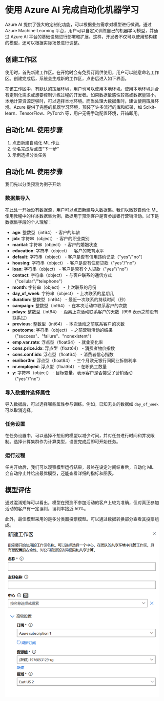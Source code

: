 # 使用 Azure AI 完成自动化机器学习

Azure AI 提供了强大的定制化功能，可以根据业务需求对模型进行微调。通过 Azure Machine Learning 平台，用户可以自定义训练自己的机器学习模型，并通过 Azure AI 平台的基础设施进行部署和扩展。这样，开发者不仅可以使用预构建的模型，还可以根据实际场景进行调整。

## 创建工作区

使用时，首先新建工作区。在开始时会有免费订阅供使用，用户可以随意命名工作区。创建完成后，系统会生成新的工作区，点击后进入如下界面。

在该工作区中，有默认的策展环境，用户也可以使用本地环境。使用本地环境适合有定制化需求或想要控制训练过程的开发者。如果数据敏感性较高或数据量较小，本地计算资源足够时，可以选择本地环境。而当处理大数据集时，建议使用策展环境。Azure 提供了完整的机器学习环境，预装了许多流行的库和框架，如 Scikit-learn、TensorFlow、PyTorch 等，用户无需手动配置环境，开箱即用。

## 自动化 ML 使用步骤

1. 点击新建自动化 ML 作业
2. 命名完成后点击“下一步”
3. 示例选择分类任务

## 自动化 ML 使用步骤
我们先以分类预测为例子开始

### 数据集导入
在此处一开始没有数据源，用户可以点击新建导入数据集。我们以微软自动化 ML 使用教程中的样本数据集为例，数据用于预测客户是否参加银行营销活动。以下是数据集字段的个人理解：

- **age**: 整数型（int64） - 客户的年龄
- **job**: 字符串（object） - 客户的职业类别
- **marital**: 字符串（object） - 客户的婚姻状态
- **education**: 字符串（object） - 客户的教育水平
- **default**: 字符串（object） - 客户是否有信用违约记录（"yes"/"no"）
- **housing**: 字符串（object） - 客户是否有住房贷款（"yes"/"no"）
- **loan**: 字符串（object） - 客户是否有个人贷款（"yes"/"no"）
- **contact**: 字符串（object） - 与客户联系的通信方式（"cellular"/"telephone"）
- **month**: 字符串（object） - 上次联系的月份
- **day_of_week**: 字符串（object） - 上次联系的星期几
- **duration**: 整数型（int64） - 最近一次联系的持续时间（秒）
- **campaign**: 整数型（int64） - 在本次活动中联系客户的次数
- **pdays**: 整数型（int64） - 距离上次活动联系客户的天数（999 表示之前没有联系过）
- **previous**: 整数型（int64） - 本次活动之前联系客户的次数
- **poutcome**: 字符串（object） - 之前营销活动的结果（"success"、"failure"、"nonexistent"）
- **emp.var.rate**: 浮点型（float64） - 就业变化率
- **cons.price.idx**: 浮点型（float64） - 消费者物价指数
- **cons.conf.idx**: 浮点型（float64） - 消费者信心指数
- **euribor3m**: 浮点型（float64） - 三个月欧元银行间同业拆借利率
- **nr.employed**: 浮点型（float64） - 在职员工数量
- **y**: 字符串（object） - 目标变量，表示客户是否接受了营销活动（"yes"/"no"）

### 导入数据并选择属性
导入数据后，可以选择哪些属性参与训练。例如，已知无关的数据如 `day_of_week` 可以取消选择。

### 任务设置
在任务设置中，可以选择不想用的模型以减少时间，并对任务进行时间和并发限制。选择计算集群作为计算类型，设置完成后即可开始任务。

### 运行过程
任务开始后，我们可以观察模型运行结果，最终在设定时间结束后，自动化 ML 会自动停止并给出最优模型，还能查看详细的指标和图表。

## 模型评估

通过混淆矩阵可以看出，模型在预测不参加活动的客户上较为准确，但对真正参加活动的客户有一定误判，误判率接近 50%。

此外，最佳模型采用的是多分类器投票模型。可以通过数据转换部分查看其投票组成。
![这是一个示例图片](images/1.png)
